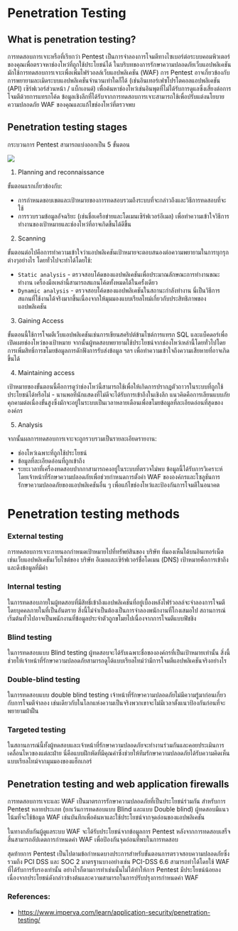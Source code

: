 # Penetration Testing

## What is penetration testing?

การทดสอบการเจาะหรือที่เรียกว่า Pentest เป็นการจำลองการโจมตีทางไซเบอร์ต่อระบบคอมพิวเตอร์ของคุณเพื่อตรวจหาช่องโหว่ที่ถูกใช้ประโยชน์ได้ ในบริบทของการรักษาความปลอดภัยเว็บแอปพลิเคชันมักใช้การทดสอบการเจาะเพื่อเพิ่มไฟร์วอลล์เว็บแอปพลิเคชัน (WAF)
การ Pentest อาจเกี่ยวข้องกับการพยายามละเมิดระบบแอปพลิเคชันจำนวนเท่าใดก็ได้ (เช่นอินเทอร์เฟซโปรโตคอลแอปพลิเคชัน (API) เซิร์ฟเวอร์ส่วนหน้า / แบ็กเอนด์) เพื่อค้นหาช่องโหว่เช่นอินพุตที่ไม่ได้รับการดูแลซึ่งเสี่ยงต่อการโจมตีด้วยการแทรกโค้ด
ข้อมูลเชิงลึกที่ได้รับจากการทดสอบการเจาะสามารถใช้เพื่อปรับแต่งนโยบายความปลอดภัย WAF ของคุณและแก้ไขช่องโหว่ที่ตรวจพบ

## Penetration testing stages

กระบวนการ Pentest สามารถแบ่งออกเป็น 5 ขั้นตอน

![](https://www.imperva.com/learn/wp-content/uploads/sites/13/2019/01/pen-testing.jpg)

1. Planning and reconnaissance

ขั้นตอนแรกเกี่ยวข้องกับ:
- การกำหนดขอบเขตและเป้าหมายของการทดสอบรวมถึงระบบที่จะกล่าวถึงและวิธีการทดสอบที่จะใช้
- การรวบรวมข้อมูลอัจฉริยะ (เช่นชื่อเครือข่ายและโดเมนเซิร์ฟเวอร์อีเมล) เพื่อทำความเข้าใจวิธีการทำงานของเป้าหมายและช่องโหว่ที่อาจเกิดขึ้นได้ดีขึ้น

2. Scanning

ขั้นตอนต่อไปคือการทำความเข้าใจว่าแอปพลิเคชันเป้าหมายจะตอบสนองต่อความพยายามในการบุกรุกต่างๆอย่างไร โดยทั่วไปจะทำได้โดยใช้:
- `Static analysis` - ตรวจสอบโค้ดของแอปพลิเคชันเพื่อประมาณลักษณะการทำงานขณะทำงาน เครื่องมือเหล่านี้สามารถสแกนโค้ดทั้งหมดได้ในครั้งเดียว
- `Dynamic analysis` - ตรวจสอบโค้ดของแอปพลิเคชันในสถานะกำลังทำงาน นี่เป็นวิธีการสแกนที่ใช้งานได้จริงมากขึ้นเนื่องจากให้มุมมองแบบเรียลไทม์เกี่ยวกับประสิทธิภาพของแอปพลิเคชัน

3. Gaining Access

ขั้นตอนนี้ใช้การโจมตีเว็บแอปพลิเคชันเช่นการเขียนสคริปต์ข้ามไซต์การแทรก SQL และแบ็คดอร์เพื่อเปิดเผยช่องโหว่ของเป้าหมาย จากนั้นผู้ทดสอบพยายามใช้ประโยชน์จากช่องโหว่เหล่านี้โดยทั่วไปโดยการเพิ่มสิทธิ์การขโมยข้อมูลการดักฟังการรับส่งข้อมูล ฯลฯ เพื่อทำความเข้าใจถึงความเสียหายที่อาจเกิดขึ้นได้

4. Maintaining access

เป้าหมายของขั้นตอนนี้คือการดูว่าช่องโหว่นี้สามารถใช้เพื่อให้เกิดการปรากฏตัวถาวรในระบบที่ถูกใช้ประโยชน์ได้หรือไม่ - นานพอที่นักแสดงที่ไม่ดีจะได้รับการเข้าถึงในเชิงลึก แนวคิดคือการเลียนแบบภัยคุกคามต่อเนื่องขั้นสูงซึ่งมักจะอยู่ในระบบเป็นเวลาหลายเดือนเพื่อขโมยข้อมูลที่ละเอียดอ่อนที่สุดขององค์กร

5. Analysis

จากนั้นผลการทดสอบการเจาะจะถูกรวบรวมเป็นรายละเอียดรายงาน:
- ช่องโหว่เฉพาะที่ถูกใช้ประโยชน์
- ข้อมูลที่ละเอียดอ่อนที่ถูกเข้าถึง
- ระยะเวลาที่เครื่องทดสอบปากกาสามารถคงอยู่ในระบบที่ตรวจไม่พบ
ข้อมูลนี้ได้รับการวิเคราะห์โดยเจ้าหน้าที่รักษาความปลอดภัยเพื่อช่วยกำหนดการตั้งค่า WAF ขององค์กรและโซลูชันการรักษาความปลอดภัยของแอปพลิเคชันอื่น ๆ เพื่อแก้ไขช่องโหว่และป้องกันการโจมตีในอนาคต

# Penetration testing methods

### External testing
การทดสอบการเจาะภายนอกกำหนดเป้าหมายไปที่ทรัพย์สินของ บริษัท ที่มองเห็นได้บนอินเทอร์เน็ตเช่นเว็บแอปพลิเคชันเว็บไซต์ของ บริษัท อีเมลและเซิร์ฟเวอร์ชื่อโดเมน (DNS) เป้าหมายคือการเข้าถึงและดึงข้อมูลที่มีค่า

### Internal testing
ในการทดสอบภายในผู้ทดสอบที่มีสิทธิ์เข้าถึงแอปพลิเคชันที่อยู่เบื้องหลังไฟร์วอลล์จะจำลองการโจมตีโดยบุคคลภายในที่เป็นอันตราย สิ่งนี้ไม่จำเป็นต้องเป็นการจำลองพนักงานที่โกงเสมอไป สถานการณ์เริ่มต้นทั่วไปอาจเป็นพนักงานที่ข้อมูลประจำตัวถูกขโมยไปเนื่องจากการโจมตีแบบฟิชชิง

### Blind testing
ในการทดสอบแบบ Blind testing ผู้ทดสอบจะได้รับเฉพาะชื่อขององค์กรที่เป็นเป้าหมายเท่านั้น สิ่งนี้ช่วยให้เจ้าหน้าที่รักษาความปลอดภัยสามารถดูได้แบบเรียลไทม์ว่ามีการโจมตีแอปพลิเคชันจริงอย่างไร

### Double-blind testing
ในการทดสอบแบบ double blind testing เจ้าหน้าที่รักษาความปลอดภัยไม่มีความรู้มาก่อนเกี่ยวกับการโจมตีจำลอง เช่นเดียวกับในโลกแห่งความเป็นจริงพวกเขาจะไม่มีเวลาตั้งแนวป้องกันก่อนที่จะพยายามฝ่าฝืน

### Targeted testing
ในสถานการณ์นี้ทั้งผู้ทดสอบและเจ้าหน้าที่รักษาความปลอดภัยจะทำงานร่วมกันและคอยประเมินการเคลื่อนไหวของแต่ละฝ่าย นี่คือแบบฝึกหัดที่มีคุณค่าซึ่งช่วยให้ทีมรักษาความปลอดภัยได้รับความคิดเห็นแบบเรียลไทม์จากมุมมองของแฮ็กเกอร์

## Penetration testing and web application firewalls

การทดสอบการเจาะและ WAF เป็นมาตรการรักษาความปลอดภัยที่เป็นประโยชน์ร่วมกัน
สำหรับการ Pentest หลายประเภท (ยกเว้นการทดสอบแบบ Blind และแบบ Double blind) ผู้ทดสอบมีแนวโน้มที่จะใช้ข้อมูล WAF เช่นบันทึกเพื่อค้นหาและใช้ประโยชน์จากจุดอ่อนของแอปพลิเคชัน

ในทางกลับกันผู้ดูแลระบบ WAF จะได้รับประโยชน์จากข้อมูลการ Pentest หลังจากการทดสอบเสร็จสิ้นสามารถอัปเดตการกำหนดค่า WAF เพื่อป้องกันจุดอ่อนที่พบในการทดสอบ

สุดท้ายการ Pentest เป็นไปตามข้อกำหนดบางประการสำหรับขั้นตอนการตรวจสอบความปลอดภัยซึ่งรวมถึง PCI DSS และ SOC 2 มาตรฐานบางอย่างเช่น PCI-DSS 6.6 สามารถทำได้โดยใช้ WAF ที่ได้รับการรับรองเท่านั้น อย่างไรก็ตามการทำเช่นนั้นไม่ได้ทำให้การ Pentest มีประโยชน์น้อยลงเนื่องจากประโยชน์ดังกล่าวข้างต้นและความสามารถในการปรับปรุงการกำหนดค่า WAF

### References:

- https://www.imperva.com/learn/application-security/penetration-testing/
